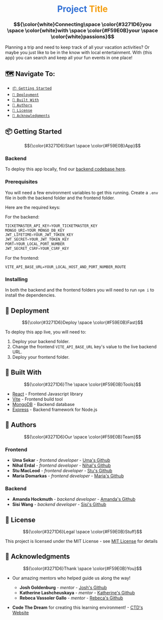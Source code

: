<div align="center">
<h1 style="color:#3271D6">Project <span style="color:#F59E0B">Title</span></h1>
</div>

### $${\color{white}Connecting\space \color{#3271D6}you \space \color{white}with \space \color{#F59E0B}your \space \color{white}passions}$$

Planning a trip and need to keep track of all your vacation activities? Or maybe you just like to be in the know with local entertainment. With {this app} you can search and keep all your fun events in one place!

## 🗺️ Navigate To:

- [<code>📦 Getting Started</code>](#-getting-started)
- [<code>🚀 Deployment</code>](#-deployment)
- [<code>🔧 Built With</code>](#-built-with)
- [<code>📜 Authors</code>](#-authors)
- [<code>📝 License</code>](#-license)
- [<code>🥂 Acknowledgments</code>](#-acknowledgments)

## 📦 Getting Started

$${\color{#3271D6}Start \space \color{#F59E0B}App}$$

### Backend

To deploy this app locally, find our [backend codebase here](https://github.com/Code-the-Dream-School/hh-team1-back).

### Prerequisites

You will need a few environment variables to get this running. Create a `.env` file in both the backend folder and the frontend folder.

Here are the required keys:

For the backend:

```s
TICKETMASTER_API_KEY=YOUR_TICKETMASTER_KEY
MONGO_URI=YOUR_MONGO_DB_KEY
JWT_LIFETIME=YOUR_JWT_TOKEN_KEY
JWT_SECRET=YOUR_JWT_TOKEN_KEY
PORT=YOUR_LOCAL_PORT_NUMBER
JWT_SECRET_CSRF=YOUR_CSRF_KEY
```

For the frontend:

```
VITE_API_BASE_URL=YOUR_LOCAL_HOST_AND_PORT_NUMBER_ROUTE
```

### Installing

In both the backend and the frontend folders you will need to run `npm i` to install the dependencies.

## 🚀 Deployment

$${\color{#3271D6}Deploy \space \color{#F59E0B}Fast}$$

To deploy this app live, you will need to:

1. Deploy your backend folder.
2. Change the frontend `VITE_API_BASE_URL` key's value to the live backend URL.
3. Deploy your frontend folder.

## 🔧 Built With

$${\color{#3271D6}The \space \color{#F59E0B}Tools}$$

- [React](https://www.react.dev/) - Frontend Javascript library
- [Vite](https://www.vite.dev/) - Frontend build tool
- [MongoDB](https://www.mongodb.com/) - Backend database
- [Express](https://www.express.js.com/) - Backend framework for Node.js

## 📜 Authors

$${\color{#3271D6}Our \space \color{#F59E0B}Team}$$

### Frontend

- **Uma Sekar** - _frontend developer_ - [Uma's Github](https://github.com/umavenki)
- **Nihal Erdal** - _frontend developer_ - [Nihal's Github](https://github.com/nihalerdal)
- **Stu MacLeod** - _frontend developer_ - [Stu's Github](https://github.com/StuvaScript)
- **Maria Domarkas** - _frontend developer_ - [Maria's Github](https://github.com/tobemari)

### Backend

- **Amanda Hockmuth** - _backend developer_ - [Amanda's Github](https://github.com/AmandaHockmuth)
- **Sisi Wang** - _backend developer_ - [Sisi's Github](https://github.com/Sisi-tech)

## 📝 License

$${\color{#3271D6}Legal \space \color{#F59E0B}Stuff}$$

This project is licensed under the MIT License - see [MIT License](https://choosealicense.com/licenses/mit/) for details

## 🥂 Acknowledgments

$${\color{#3271D6}Thank \space \color{#F59E0B}You}$$

- Our amazing mentors who helped guide us along the way!

  - **Josh Goldenburg** - _mentor_ - [Josh's Github](https://github.com/jgoldenberg29)
  - **Katherine Lashcheuskaya** - _mentor_ - [Katherine's Github](https://github.com/katsiarynalashcheuskaya)
  - **Rebeca Vassoler Gallo** - _mentor_ - [Rebeca's Github](https://github.com/rebs1203)

- **Code The Dream** for creating this learning environment! - [CTD's Website](https://codethedream.org/about/?gad_source=1&gclid=Cj0KCQiAkJO8BhCGARIsAMkswyhD-TGXrjzFbUD-t93qmowxUl8S1cjXjHtNmaY3OG2AGoiSjUAI9EAaAky0EALw_wcB)
